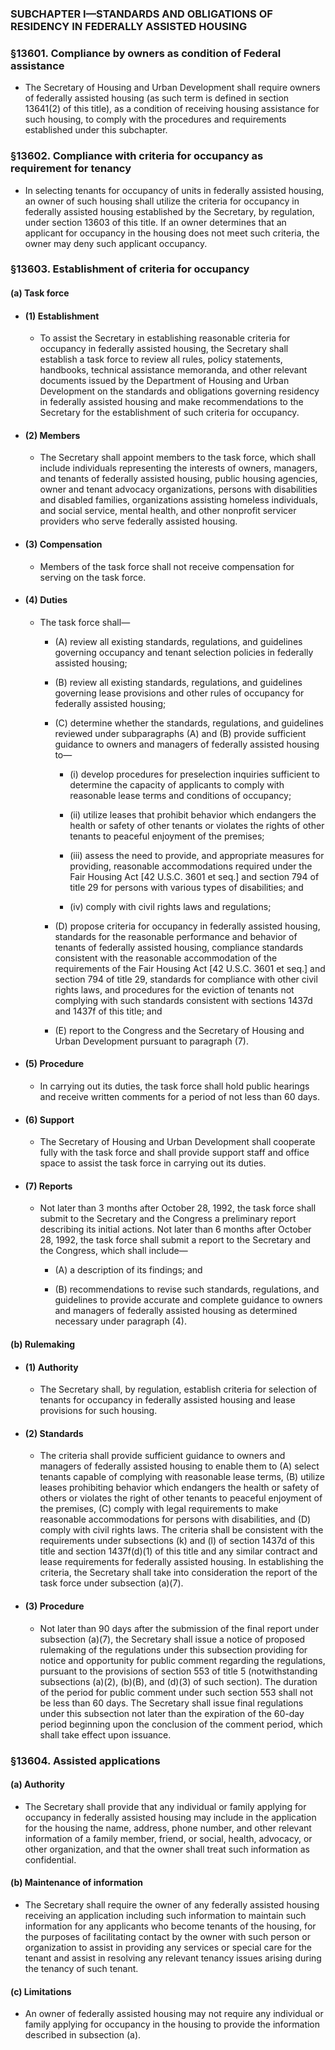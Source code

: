 ### SUBCHAPTER I—STANDARDS AND OBLIGATIONS OF RESIDENCY IN FEDERALLY ASSISTED HOUSING

### §13601. Compliance by owners as condition of Federal assistance
* The Secretary of Housing and Urban Development shall require owners of federally assisted housing (as such term is defined in section 13641(2) of this title), as a condition of receiving housing assistance for such housing, to comply with the procedures and requirements established under this subchapter.

### §13602. Compliance with criteria for occupancy as requirement for tenancy
* In selecting tenants for occupancy of units in federally assisted housing, an owner of such housing shall utilize the criteria for occupancy in federally assisted housing established by the Secretary, by regulation, under section 13603 of this title. If an owner determines that an applicant for occupancy in the housing does not meet such criteria, the owner may deny such applicant occupancy.

### §13603. Establishment of criteria for occupancy
#### (a) Task force
* #### (1) Establishment
  * To assist the Secretary in establishing reasonable criteria for occupancy in federally assisted housing, the Secretary shall establish a task force to review all rules, policy statements, handbooks, technical assistance memoranda, and other relevant documents issued by the Department of Housing and Urban Development on the standards and obligations governing residency in federally assisted housing and make recommendations to the Secretary for the establishment of such criteria for occupancy.

* #### (2) Members
  * The Secretary shall appoint members to the task force, which shall include individuals representing the interests of owners, managers, and tenants of federally assisted housing, public housing agencies, owner and tenant advocacy organizations, persons with disabilities and disabled families, organizations assisting homeless individuals, and social service, mental health, and other nonprofit servicer providers who serve federally assisted housing.

* #### (3) Compensation
  * Members of the task force shall not receive compensation for serving on the task force.

* #### (4) Duties
  * The task force shall—

    * (A) review all existing standards, regulations, and guidelines governing occupancy and tenant selection policies in federally assisted housing;

    * (B) review all existing standards, regulations, and guidelines governing lease provisions and other rules of occupancy for federally assisted housing;

    * (C) determine whether the standards, regulations, and guidelines reviewed under subparagraphs (A) and (B) provide sufficient guidance to owners and managers of federally assisted housing to—

      * (i) develop procedures for preselection inquiries sufficient to determine the capacity of applicants to comply with reasonable lease terms and conditions of occupancy;

      * (ii) utilize leases that prohibit behavior which endangers the health or safety of other tenants or violates the rights of other tenants to peaceful enjoyment of the premises;

      * (iii) assess the need to provide, and appropriate measures for providing, reasonable accommodations required under the Fair Housing Act [42 U.S.C. 3601 et seq.] and section 794 of title 29 for persons with various types of disabilities; and

      * (iv) comply with civil rights laws and regulations;


    * (D) propose criteria for occupancy in federally assisted housing, standards for the reasonable performance and behavior of tenants of federally assisted housing, compliance standards consistent with the reasonable accommodation of the requirements of the Fair Housing Act [42 U.S.C. 3601 et seq.] and section 794 of title 29, standards for compliance with other civil rights laws, and procedures for the eviction of tenants not complying with such standards consistent with sections 1437d and 1437f of this title; and

    * (E) report to the Congress and the Secretary of Housing and Urban Development pursuant to paragraph (7).

* #### (5) Procedure
  * In carrying out its duties, the task force shall hold public hearings and receive written comments for a period of not less than 60 days.

* #### (6) Support
  * The Secretary of Housing and Urban Development shall cooperate fully with the task force and shall provide support staff and office space to assist the task force in carrying out its duties.

* #### (7) Reports
  * Not later than 3 months after October 28, 1992, the task force shall submit to the Secretary and the Congress a preliminary report describing its initial actions. Not later than 6 months after October 28, 1992, the task force shall submit a report to the Secretary and the Congress, which shall include—

    * (A) a description of its findings; and

    * (B) recommendations to revise such standards, regulations, and guidelines to provide accurate and complete guidance to owners and managers of federally assisted housing as determined necessary under paragraph (4).

#### (b) Rulemaking
* #### (1) Authority
  * The Secretary shall, by regulation, establish criteria for selection of tenants for occupancy in federally assisted housing and lease provisions for such housing.

* #### (2) Standards
  * The criteria shall provide sufficient guidance to owners and managers of federally assisted housing to enable them to (A) select tenants capable of complying with reasonable lease terms, (B) utilize leases prohibiting behavior which endangers the health or safety of others or violates the right of other tenants to peaceful enjoyment of the premises, (C) comply with legal requirements to make reasonable accommodations for persons with disabilities, and (D) comply with civil rights laws. The criteria shall be consistent with the requirements under subsections (k) and (l) of section 1437d of this title and section 1437f(d)(1) of this title and any similar contract and lease requirements for federally assisted housing. In establishing the criteria, the Secretary shall take into consideration the report of the task force under subsection (a)(7).

* #### (3) Procedure
  * Not later than 90 days after the submission of the final report under subsection (a)(7), the Secretary shall issue a notice of proposed rulemaking of the regulations under this subsection providing for notice and opportunity for public comment regarding the regulations, pursuant to the provisions of section 553 of title 5 (notwithstanding subsections (a)(2), (b)(B), and (d)(3) of such section). The duration of the period for public comment under such section 553 shall not be less than 60 days. The Secretary shall issue final regulations under this subsection not later than the expiration of the 60-day period beginning upon the conclusion of the comment period, which shall take effect upon issuance.

### §13604. Assisted applications
#### (a) Authority
* The Secretary shall provide that any individual or family applying for occupancy in federally assisted housing may include in the application for the housing the name, address, phone number, and other relevant information of a family member, friend, or social, health, advocacy, or other organization, and that the owner shall treat such information as confidential.

#### (b) Maintenance of information
* The Secretary shall require the owner of any federally assisted housing receiving an application including such information to maintain such information for any applicants who become tenants of the housing, for the purposes of facilitating contact by the owner with such person or organization to assist in providing any services or special care for the tenant and assist in resolving any relevant tenancy issues arising during the tenancy of such tenant.

#### (c) Limitations
* An owner of federally assisted housing may not require any individual or family applying for occupancy in the housing to provide the information described in subsection (a).